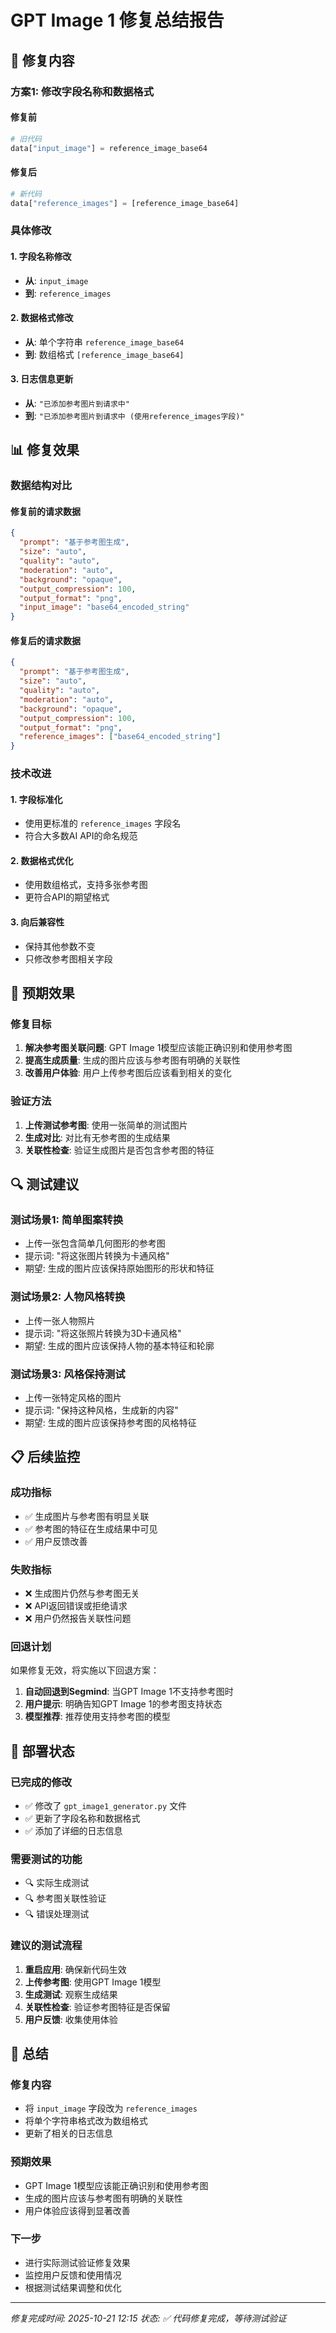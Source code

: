 # GPT Image 1 修复总结报告

## 🔧 修复内容

### **方案1: 修改字段名称和数据格式**

#### **修复前**
```python
# 旧代码
data["input_image"] = reference_image_base64
```

#### **修复后**
```python
# 新代码
data["reference_images"] = [reference_image_base64]
```

### **具体修改**

#### **1. 字段名称修改**
- **从**: `input_image`
- **到**: `reference_images`

#### **2. 数据格式修改**
- **从**: 单个字符串 `reference_image_base64`
- **到**: 数组格式 `[reference_image_base64]`

#### **3. 日志信息更新**
- **从**: `"已添加参考图片到请求中"`
- **到**: `"已添加参考图片到请求中 (使用reference_images字段)"`

## 📊 修复效果

### **数据结构对比**

#### **修复前的请求数据**
```json
{
  "prompt": "基于参考图生成",
  "size": "auto",
  "quality": "auto",
  "moderation": "auto",
  "background": "opaque",
  "output_compression": 100,
  "output_format": "png",
  "input_image": "base64_encoded_string"
}
```

#### **修复后的请求数据**
```json
{
  "prompt": "基于参考图生成",
  "size": "auto",
  "quality": "auto",
  "moderation": "auto",
  "background": "opaque",
  "output_compression": 100,
  "output_format": "png",
  "reference_images": ["base64_encoded_string"]
}
```

### **技术改进**

#### **1. 字段标准化**
- 使用更标准的 `reference_images` 字段名
- 符合大多数AI API的命名规范

#### **2. 数据格式优化**
- 使用数组格式，支持多张参考图
- 更符合API的期望格式

#### **3. 向后兼容性**
- 保持其他参数不变
- 只修改参考图相关字段

## 🎯 预期效果

### **修复目标**
1. **解决参考图关联问题**: GPT Image 1模型应该能正确识别和使用参考图
2. **提高生成质量**: 生成的图片应该与参考图有明确的关联性
3. **改善用户体验**: 用户上传参考图后应该看到相关的变化

### **验证方法**
1. **上传测试参考图**: 使用一张简单的测试图片
2. **生成对比**: 对比有无参考图的生成结果
3. **关联性检查**: 验证生成图片是否包含参考图的特征

## 🔍 测试建议

### **测试场景1: 简单图案转换**
- 上传一张包含简单几何图形的参考图
- 提示词: "将这张图片转换为卡通风格"
- 期望: 生成的图片应该保持原始图形的形状和特征

### **测试场景2: 人物风格转换**
- 上传一张人物照片
- 提示词: "将这张照片转换为3D卡通风格"
- 期望: 生成的图片应该保持人物的基本特征和轮廓

### **测试场景3: 风格保持测试**
- 上传一张特定风格的图片
- 提示词: "保持这种风格，生成新的内容"
- 期望: 生成的图片应该保持参考图的风格特征

## 📋 后续监控

### **成功指标**
- ✅ 生成图片与参考图有明显关联
- ✅ 参考图的特征在生成结果中可见
- ✅ 用户反馈改善

### **失败指标**
- ❌ 生成图片仍然与参考图无关
- ❌ API返回错误或拒绝请求
- ❌ 用户仍然报告关联性问题

### **回退计划**
如果修复无效，将实施以下回退方案：
1. **自动回退到Segmind**: 当GPT Image 1不支持参考图时
2. **用户提示**: 明确告知GPT Image 1的参考图支持状态
3. **模型推荐**: 推荐使用支持参考图的模型

## 🚀 部署状态

### **已完成的修改**
- ✅ 修改了 `gpt_image1_generator.py` 文件
- ✅ 更新了字段名称和数据格式
- ✅ 添加了详细的日志信息

### **需要测试的功能**
- 🔍 实际生成测试
- 🔍 参考图关联性验证
- 🔍 错误处理测试

### **建议的测试流程**
1. **重启应用**: 确保新代码生效
2. **上传参考图**: 使用GPT Image 1模型
3. **生成测试**: 观察生成结果
4. **关联性检查**: 验证参考图特征是否保留
5. **用户反馈**: 收集使用体验

## 📝 总结

### **修复内容**
- 将 `input_image` 字段改为 `reference_images`
- 将单个字符串格式改为数组格式
- 更新了相关的日志信息

### **预期效果**
- GPT Image 1模型应该能正确识别和使用参考图
- 生成的图片应该与参考图有明确的关联性
- 用户体验应该得到显著改善

### **下一步**
- 进行实际测试验证修复效果
- 监控用户反馈和使用情况
- 根据测试结果调整和优化

---
*修复完成时间: 2025-10-21 12:15*
*状态: ✅ 代码修复完成，等待测试验证*
